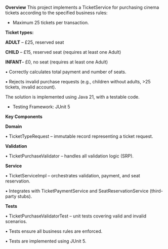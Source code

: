 **Overview**
This project implements a TicketService for purchasing cinema tickets according to the specified business rules:

-	Maximum 25 tickets per transaction.


**Ticket types:**

 **ADULT** – £25, reserved seat

 **CHILD** – £15, reserved seat (requires at least one Adult)
 
 **INFANT**– £0, no seat (requires at least one Adult)
 
•	Correctly calculates total payment and number of seats.

•	Rejects invalid purchase requests (e.g., children without adults, >25 tickets, invalid account).

The solution is implemented using Java 21, with a testable code. 

- Testing Framework: JUnit 5

**Key Components**

**Domain**

•	TicketTypeRequest – immutable record representing a ticket request.

**Validation**

•	TicketPurchaseValidator – handles all validation logic (SRP).

**Service**

•	TicketServiceImpl – orchestrates validation, payment, and seat reservation.

•	Integrates with TicketPaymentService and SeatReservationService (third-party stubs).

**Tests**

•	TicketPurchaseValidatorTest – unit tests covering valid and invalid scenarios.

•	Tests ensure all business rules are enforced.

•	Tests are implemented using JUnit 5.
